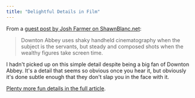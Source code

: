 ```yaml
---
title: "Delightful Details in Film"
---
```

<p>From a <a href="https://shawnblanc.net/2014/01/unexpected-exceedings/">guest post by Josh Farmer on ShawnBlanc.net</a>:</p>
<blockquote><p>
  Downton Abbey uses shaky handheld cinematography when the subject is the servants, but steady and composed shots when the wealthy figures take screen time.
</p></blockquote>
<p>I hadn't picked up on this simple detail despite being a big fan of Downton Abbey. It's a detail that seems so obvious once you hear it, but obviously it's done subtle enough that they don't slap you in the face with it.</p>
<p><a href="https://shawnblanc.net/2014/01/unexpected-exceedings/">Plenty more fun details in the full article</a>.</p>
